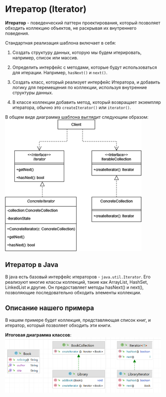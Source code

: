 # Итератор (Iterator)

**Итератор** - поведенческий паттерн проектирования, который позволяет обходить коллекцию объектов, не раскрывая их
внутреннего поведения.

Стандартная реализация шаблона включает в себя:

1. Создать структуру данных, которую мы будем итерировать, например, список или массив.

2. Определить интерфейс с методами, которые будут использоваться для итерации. Например, `hasNext()` и `next()`.

3. Создать класс, который реализует интерфейс Итератора, и добавить логику для перемещения по коллекции, используя
   внутренние структуры данных.

4. В классе коллекции добавить метод, который возвращает экземпляр итератора, обычно это `createIterator()`
   или `iterator()`.

В общем виде диаграмма шаблона выглядит следующим образом:
![](images/Iterator.png)

## Итератор в Java

В java есть базовый интерфейс итераторов - `java.util.Iterator`. Его реализуют многие классы коллекций, такие как
ArrayList, HashSet, LinkedList и другие. Он предоставляет методы hasNext() и next(), позволяющие последовательно
обходить элементы коллекции.

## Описание нашего примера

В нашем примере будет коллекция, представляющая список книг, и итератор, который позволяет обходить эти книги.

**Итоговая диаграмма классов**:
![](images/classes.png)
